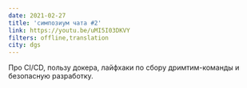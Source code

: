 ```yaml
---
date: 2021-02-27
title: 'симпозиум чата #2'
link: https://youtu.be/uMI5I03DKVY
filters: offline,translation
city: dgs
---
```


Про CI/CD, пользу докера, лайфхаки по сбору дримтим-команды и безопасную разработку.
